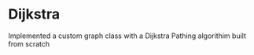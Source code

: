 # Dijkstra
Implemented a custom graph class with a Dijkstra Pathing algorithim built from scratch  
